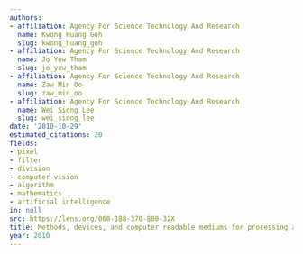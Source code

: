 ```yaml
---
authors:
- affiliation: Agency For Science Technology And Research
  name: Kwong Huang Goh
  slug: kwong_huang_goh
- affiliation: Agency For Science Technology And Research
  name: Jo Yew Tham
  slug: jo_yew_tham
- affiliation: Agency For Science Technology And Research
  name: Zaw Min Oo
  slug: zaw_min_oo
- affiliation: Agency For Science Technology And Research
  name: Wei Siong Lee
  slug: wei_siong_lee
date: '2010-10-29'
estimated_citations: 20
fields:
- pixel
- filter
- division
- computer vision
- algorithm
- mathematics
- artificial intelligence
in: null
src: https://lens.org/068-188-370-880-32X
title: Methods, devices, and computer readable mediums for processing a digital picture
year: 2010
---
```

